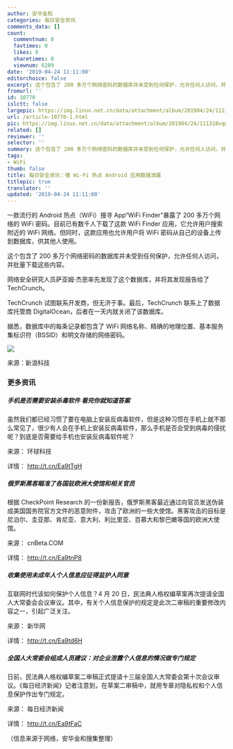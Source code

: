 ```yaml
---
author: 安华金和
categories: 每日安全资讯
comments_data: []
count:
  commentnum: 0
  favtimes: 0
  likes: 0
  sharetimes: 0
  viewnum: 6289
date: '2019-04-24 11:11:00'
editorchoice: false
excerpt: 这个包含了 200 多万个网络密码的数据库并未受到任何保护，允许任何人访问，并批量下载这些内容。
fromurl: ''
id: 10770
islctt: false
largepic: https://img.linux.net.cn/data/attachment/album/201904/24/111318vqna0e5f5a40d2f0.jpg
url: /article-10770-1.html
pic: https://img.linux.net.cn/data/attachment/album/201904/24/111318vqna0e5f5a40d2f0.jpg.thumb.jpg
related: []
reviewer: ''
selector: ''
summary: 这个包含了 200 多万个网络密码的数据库并未受到任何保护，允许任何人访问，并批量下载这些内容。
tags:
- WiFi
thumb: false
title: 每日安全资讯：搜 Wi-Fi 热点 Android 应用数据泄露
titlepic: true
translator: ''
updated: '2019-04-24 11:11:00'
---
```


一款流行的 Android 热点（WiFi）搜寻 App“WiFi Finder”暴露了 200 多万个网络的 WiFi 密码。目前已有数千人下载了这款 WiFi Finder 应用，它允许用户搜索附近的 WiFi 网络。但同时，这款应用也允许用户将 WiFi 密码从自己的设备上传到数据库，供其他人使用。


这个包含了 200 多万个网络密码的数据库并未受到任何保护，允许任何人访问，并批量下载这些内容。


网络安全研究人员萨亚姆·杰恩率先发现了这个数据库，并将其发现报告给了 TechCrunch。


TechCrunch 试图联系开发商，但无济于事。最后，TechCrunch 联系上了数据库托管商 DigitalOcean，后者在一天内就关闭了该数据库。


据悉，数据库中的每条记录都包含了 WiFi 网络名称、精确的地理位置、基本服务集标识符（BSSID）和明文存储的网络密码。


![](/data/attachment/album/201904/24/111318vqna0e5f5a40d2f0.jpg)


来源：新浪科技


### 更多资讯


##### 手机是否需要安装杀毒软件 看完你就知道答案


虽然我们都已经习惯了要在电脑上安装反病毒软件，但是这种习惯在手机上就不那么常见了，很少有人会在手机上安装反病毒软件，那么手机是否会受到病毒的侵扰呢？到底是否需要给手机也安装反病毒软件呢？


来源： 环球科技


详情： <http://t.cn/Ea9tTgH> 


##### 俄罗斯黑客瞄准了各国驻欧洲大使馆和相关官员


根据 CheckPoint Research 的一份新报告，俄罗斯黑客最近通过向官员发送伪装成美国国务院官方文件的恶意附件，攻击了欧洲的一些大使馆。黑客攻击的目标是尼泊尔、圭亚那、肯尼亚、意大利、利比里亚、百慕大和黎巴嫩等国的欧洲大使馆。


来源： cnBeta.COM


详情： <http://t.cn/Ea9tnP8> 


##### 收集使用未成年人个人信息应征得监护人同意


互联网时代该如何保护个人信息？4 月 20 日，民法典人格权编草案再次提请全国人大常委会会议审议。其中，有关个人信息保护的规定是此次二审稿的重要修改内容之一，引起广泛关注。


来源： 新华网


详情： <http://t.cn/Ea9td6H> 


##### 全国人大常委会组成人员建议：对企业泄露个人信息的情况做专门规定


日前，民法典人格权编草案二审稿正式提请十三届全国人大常委会第十次会议审议。《每日经济新闻》记者注意到，在草案二审稿中，就用专章对隐私权和个人信息保护作出专门规定。


来源： 每日经济新闻


详情： <http://t.cn/Ea9tFaC> 


（信息来源于网络，安华金和搜集整理）